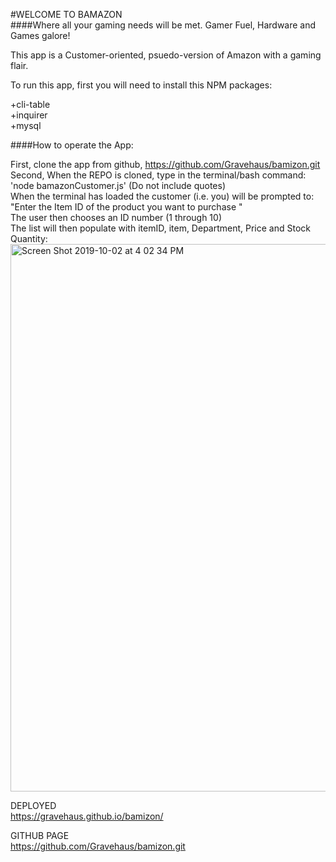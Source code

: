 #WELCOME TO BAMAZON <br>
####Where all your gaming needs will be met. Gamer Fuel, Hardware and Games galore!

This app is a Customer-oriented, psuedo-version of Amazon with a gaming flair. <br>

To run this app, first you will need to install this NPM packages: <br>

+cli-table <br>
+inquirer <br>
+mysql <br>

####How to operate the App:<br>

First, clone the app from github, https://github.com/Gravehaus/bamizon.git 
<br>
Second, When the REPO is cloned, type in the terminal/bash command: 
<br>
'node bamazonCustomer.js' (Do not include quotes)
<br>
When the terminal has loaded the customer (i.e. you) will be prompted to:
<br>
"Enter the Item ID of the product you want to purchase "
<br>
The user then chooses an ID number (1 through 10)
<br>
The list will then populate with itemID, item, Department, Price and Stock Quantity:
<br>
<img width="876" alt="Screen Shot 2019-10-02 at 4 02 34 PM" src="https://user-images.githubusercontent.com/54043578/66087953-2ac01b00-e52e-11e9-9698-75be12fd96e3.png">



DEPLOYED
<br>
https://gravehaus.github.io/bamizon/

GITHUB PAGE
<br>
https://github.com/Gravehaus/bamizon.git







